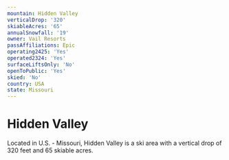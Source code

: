 ```yaml
---
mountain: Hidden Valley
verticalDrop: '320'
skiableAcres: '65'
annualSnowfall: '19'
owner: Vail Resorts
passAffiliations: Epic
operating2425: 'Yes'
operated2324: 'Yes'
surfaceLiftsOnly: 'No'
openToPublic: 'Yes'
skied: 'No'
country: USA
state: Missouri
---
```


# Hidden Valley

Located in U.S. - Missouri, Hidden Valley is a ski area with a vertical drop of 320 feet and 65 skiable acres.
